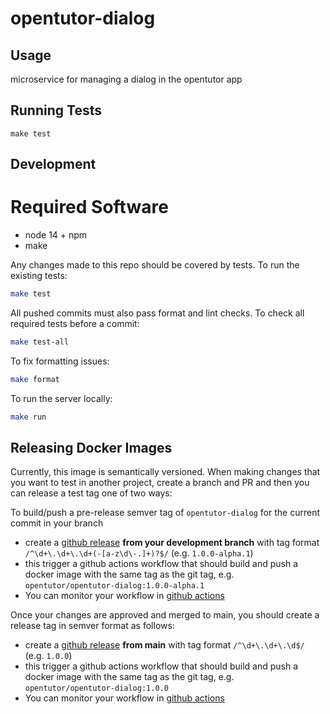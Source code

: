 # opentutor-dialog

## Usage

microservice for managing a dialog in the opentutor app

## Running Tests

```
make test
```

## Development

# Required Software

- node 14 + npm
- make

Any changes made to this repo should be covered by tests. To run the existing tests:

```bash
make test
```

All pushed commits must also pass format and lint checks. To check all required tests before a commit:

```bash
make test-all
```

To fix formatting issues:

```bash
make format
```

To run the server locally:

```bash
make run
```

## Releasing Docker Images

Currently, this image is semantically versioned. When making changes that you want to test in another project, create a branch and PR and then you can release a test tag one of two ways:

To build/push a pre-release semver tag of `opentutor-dialog` for the current commit in your branch

- create a [github release](https://github.com/ICTLearningSciences/opentutor-dialog/releases/new) **from your development branch** with tag format `/^\d+\.\d+\.\d+(-[a-z\d\-.]+)?$/` (e.g. `1.0.0-alpha.1`)
- this trigger a github actions workflow that should build and push a docker image with the same tag as the git tag, e.g. `opentutor/opentutor-dialog:1.0.0-alpha.1`
- You can monitor your workflow in [github actions](https://github.com/ICTLearningSciences/opentutor-dialog/actions?query=workflow%3A%22build%2Fpub+candidate%22)

Once your changes are approved and merged to main, you should create a release tag in semver format as follows:

- create a [github release](https://github.com/ICTLearningSciences/opentutor-dialog/releases/new) **from main** with tag format `/^\d+\.\d+\.\d$/` (e.g. `1.0.0`)
- this trigger a github actions workflow that should build and push a docker image with the same tag as the git tag, e.g. `opentutor/opentutor-dialog:1.0.0`
- You can monitor your workflow in [github actions](https://github.com/ICTLearningSciences/opentutor-dialog/actions?query=workflow%3A%22build%2Fpub+release%22)
